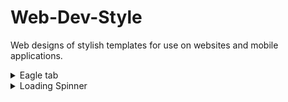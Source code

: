 # Web-Dev-Style
Web designs of stylish templates for use on websites and mobile applications.

<details>
<summary> Eagle tab</summary>
  <p align="center">
  <img width="900" src="https://github.com/BulletSentence/Web-Dev-Style/blob/main/Eagle_Tab/Eagle_tab.PNG">
</p>
  <p align="center">
   <a href="https://github.com/BulletSentence/Web-Dev-Style/tree/main/Eagle_Tab">Code Here! </a>
</p>
</details>

<details>
<summary> Loading Spinner </summary>
  <p align="center">
  <img width="900" src="https://github.com/BulletSentence/Web-Dev-Style/blob/main/Loading_Spinner/spinner.PNG">
</p>
  <p align="center">
   <a href="https://github.com/BulletSentence/Web-Dev-Style/tree/main/Loading_Spinner">Code Here! </a>
</p>
</details>

